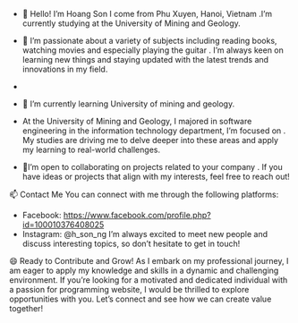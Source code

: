 - 👋 Hello! I’m Hoang Son
 I come from Phu Xuyen, Hanoi, Vietnam .I’m currently studying at the University of Mining and Geology.

- 👀 I’m passionate about a variety of subjects including reading books, watching movies and especially playing the guitar . I’m always keen on learning new things and staying updated with the latest trends and innovations in my field.
- 
- 🌱 I’m currently learning University of mining and geology.
  
- At the University of Mining and Geology, I majored in software engineering in the information technology department, I’m focused on . My studies are driving me to delve deeper into these areas and apply my learning to real-world challenges.
  
- 💞️I’m open to collaborating on projects related to your company . If you have ideas or projects that align with my interests, feel free to reach out!
  
📫 Contact Me
You can connect with me through the following platforms:
+ Facebook: https://www.facebook.com/profile.php?id=100010376408025
+ Instagram: @h_son_ng
I’m always excited to meet new people and discuss interesting topics, so don’t hesitate to get in touch!

😄 Ready to Contribute and Grow!
As I embark on my professional journey, I am eager to apply my knowledge and skills in a dynamic and challenging environment. If you’re looking for a motivated and dedicated individual with a passion for programming website, I would be thrilled to explore opportunities with you. Let’s connect and see how we can create value together!

